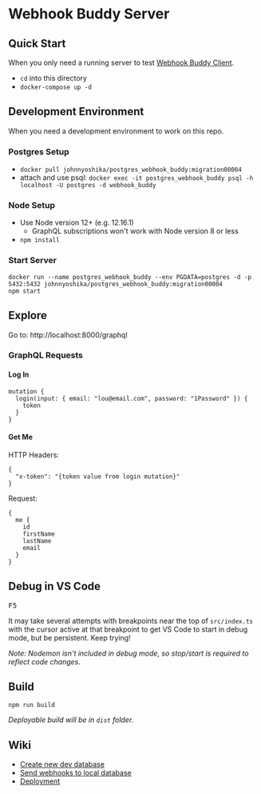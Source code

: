# Webhook Buddy Server

## Quick Start
When you only need a running server to test [Webhook Buddy Client](https://github.com/webhook-buddy/webhook-buddy-client).
* `cd` into this directory
* `docker-compose up -d`

## Development Environment
When you need a development environment to work on this repo.

### Postgres Setup
* `docker pull johnnyoshika/postgres_webhook_buddy:migration00004`
* attach and use psql: `docker exec -it postgres_webhook_buddy psql -h localhost -U postgres -d webhook_buddy`

### Node Setup
* Use Node version 12+ (e.g. 12.16.1)
  * GraphQL subscriptions won't work with Node version 8 or less
* `npm install`

### Start Server
```
docker run --name postgres_webhook_buddy --env PGDATA=postgres -d -p 5432:5432 johnnyoshika/postgres_webhook_buddy:migration00004
npm start
```

## Explore
Go to: http://localhost:8000/graphql

### GraphQL Requests
#### Log In
```
mutation {
  login(input: { email: "lou@email.com", password: "1Password" }) {
    token
  }
}
```
#### Get Me
HTTP Headers:
```
{
  "x-token": "{token value from login mutation}"
}
```
Request:
```
{
  me {
    id
    firstName
    lastName
    email
  }
}
```

## Debug in VS Code
<kbd>F5</kbd>

It may take several attempts with breakpoints near the top of `src/index.ts` with the cursor active at that breakpoint to get VS Code to start in debug mode, but be persistent. Keep trying!

_Note: Nodemon isn't included in debug mode, so stop/start is required to reflect code changes._

## Build
```
npm run build
```
_Deployable build will be in `dist` folder._

## Wiki
* [Create new dev database](https://github.com/johnnyoshika/webhook-buddy-server/wiki/Create-new-dev-database)
* [Send webhooks to local database](https://github.com/johnnyoshika/webhook-buddy-server/wiki/Send-webhooks-to-local-database)
* [Deployment](https://github.com/webhook-buddy/webhook-buddy-server/wiki/Deployment)